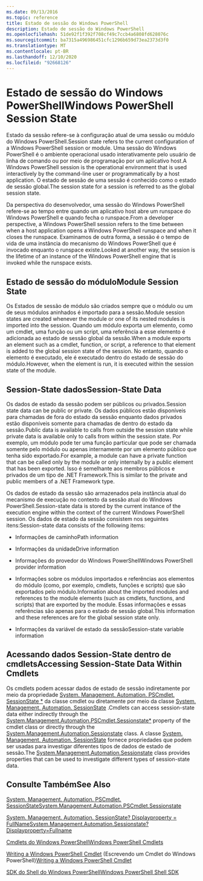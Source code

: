 ```yaml
---
ms.date: 09/13/2016
ms.topic: reference
title: Estado de sessão do Windows PowerShell
description: Estado de sessão do Windows PowerShell
ms.openlocfilehash: 51de92f1f392f708cf49c7ccb4a6808fd628076c
ms.sourcegitcommit: ba7315a496986451cfc1296b659d73ea2373d3f0
ms.translationtype: MT
ms.contentlocale: pt-BR
ms.lasthandoff: 12/10/2020
ms.locfileid: "92668126"
---
```

# <a name="windows-powershell-session-state"></a><span data-ttu-id="327a4-103">Estado de sessão do Windows PowerShell</span><span class="sxs-lookup"><span data-stu-id="327a4-103">Windows PowerShell Session State</span></span>

<span data-ttu-id="327a4-104">Estado da sessão refere-se à configuração atual de uma sessão ou módulo do Windows PowerShell.</span><span class="sxs-lookup"><span data-stu-id="327a4-104">Session state refers to the current configuration of a Windows PowerShell session or module.</span></span> <span data-ttu-id="327a4-105">Uma sessão do Windows PowerShell é o ambiente operacional usado interativamente pelo usuário de linha de comando ou por meio de programação por um aplicativo host.</span><span class="sxs-lookup"><span data-stu-id="327a4-105">A Windows PowerShell session is the operational environment that is used interactively by the command-line user or programmatically by a host application.</span></span> <span data-ttu-id="327a4-106">O estado de sessão de uma sessão é conhecido como o estado de sessão global.</span><span class="sxs-lookup"><span data-stu-id="327a4-106">The session state for a session is referred to as the global session state.</span></span>

<span data-ttu-id="327a4-107">Da perspectiva do desenvolvedor, uma sessão do Windows PowerShell refere-se ao tempo entre quando um aplicativo host abre um runspace do Windows PowerShell e quando fecha o runspace.</span><span class="sxs-lookup"><span data-stu-id="327a4-107">From a developer perspective, a Windows PowerShell session refers to the time between when a host application opens a Windows PowerShell runspace and when it closes the runspace.</span></span> <span data-ttu-id="327a4-108">Examinamos de outra forma, a sessão é o tempo de vida de uma instância do mecanismo do Windows PowerShell que é invocado enquanto o runspace existe.</span><span class="sxs-lookup"><span data-stu-id="327a4-108">Looked at another way, the session is the lifetime of an instance of the Windows PowerShell engine that is invoked while the runspace exists.</span></span>

## <a name="module-session-state"></a><span data-ttu-id="327a4-109">Estado de sessão do módulo</span><span class="sxs-lookup"><span data-stu-id="327a4-109">Module Session State</span></span>

<span data-ttu-id="327a4-110">Os Estados de sessão de módulo são criados sempre que o módulo ou um de seus módulos aninhados é importado para a sessão.</span><span class="sxs-lookup"><span data-stu-id="327a4-110">Module session states are created whenever the module or one of its nested modules is imported into the session.</span></span> <span data-ttu-id="327a4-111">Quando um módulo exporta um elemento, como um cmdlet, uma função ou um script, uma referência a esse elemento é adicionada ao estado de sessão global da sessão.</span><span class="sxs-lookup"><span data-stu-id="327a4-111">When a module exports an element such as a cmdlet, function, or script, a reference to that element is added to the global session state of the session.</span></span> <span data-ttu-id="327a4-112">No entanto, quando o elemento é executado, ele é executado dentro do estado de sessão do módulo.</span><span class="sxs-lookup"><span data-stu-id="327a4-112">However, when the element is run, it is executed within the session state of the module.</span></span>

## <a name="session-state-data"></a><span data-ttu-id="327a4-113">Session-State dados</span><span class="sxs-lookup"><span data-stu-id="327a4-113">Session-State Data</span></span>

<span data-ttu-id="327a4-114">Os dados de estado da sessão podem ser públicos ou privados.</span><span class="sxs-lookup"><span data-stu-id="327a4-114">Session state data can be public or private.</span></span> <span data-ttu-id="327a4-115">Os dados públicos estão disponíveis para chamadas de fora do estado da sessão enquanto dados privados estão disponíveis somente para chamadas de dentro do estado da sessão.</span><span class="sxs-lookup"><span data-stu-id="327a4-115">Public data is available to calls from outside the session state while private data is available only to calls from within the session state.</span></span> <span data-ttu-id="327a4-116">Por exemplo, um módulo pode ter uma função particular que pode ser chamada somente pelo módulo ou apenas internamente por um elemento público que tenha sido exportado.</span><span class="sxs-lookup"><span data-stu-id="327a4-116">For example, a module can have a private function that can be called only by the module or only internally by a public element that has been exported.</span></span> <span data-ttu-id="327a4-117">Isso é semelhante aos membros públicos e privados de um tipo de .NET Framework.</span><span class="sxs-lookup"><span data-stu-id="327a4-117">This is similar to the private and public members of a .NET Framework type.</span></span>

<span data-ttu-id="327a4-118">Os dados de estado da sessão são armazenados pela instância atual do mecanismo de execução no contexto da sessão atual do Windows PowerShell.</span><span class="sxs-lookup"><span data-stu-id="327a4-118">Session-state data is stored by the current instance of the execution engine within the context of the current Windows PowerShell session.</span></span> <span data-ttu-id="327a4-119">Os dados de estado da sessão consistem nos seguintes itens:</span><span class="sxs-lookup"><span data-stu-id="327a4-119">Session-state data consists of the following items:</span></span>

- <span data-ttu-id="327a4-120">Informações de caminho</span><span class="sxs-lookup"><span data-stu-id="327a4-120">Path information</span></span>

- <span data-ttu-id="327a4-121">Informações da unidade</span><span class="sxs-lookup"><span data-stu-id="327a4-121">Drive information</span></span>

- <span data-ttu-id="327a4-122">Informações do provedor do Windows PowerShell</span><span class="sxs-lookup"><span data-stu-id="327a4-122">Windows PowerShell provider information</span></span>

- <span data-ttu-id="327a4-123">Informações sobre os módulos importados e referências aos elementos do módulo (como, por exemplo, cmdlets, funções e scripts) que são exportados pelo módulo.</span><span class="sxs-lookup"><span data-stu-id="327a4-123">Information about the imported modules and references to the module elements (such as cmdlets, functions, and scripts) that are exported by the module.</span></span> <span data-ttu-id="327a4-124">Essas informações e essas referências são apenas para o estado de sessão global.</span><span class="sxs-lookup"><span data-stu-id="327a4-124">This information and these references are for the global session state only.</span></span>

- <span data-ttu-id="327a4-125">Informações da variável de estado da sessão</span><span class="sxs-lookup"><span data-stu-id="327a4-125">Session-state variable information</span></span>

## <a name="accessing-session-state-data-within-cmdlets"></a><span data-ttu-id="327a4-126">Acessando dados Session-State dentro de cmdlets</span><span class="sxs-lookup"><span data-stu-id="327a4-126">Accessing Session-State Data Within Cmdlets</span></span>

<span data-ttu-id="327a4-127">Os cmdlets podem acessar dados de estado de sessão indiretamente por meio da propriedade [System. Management. Automation. PSCmdlet. SessionState \*](/dotnet/api/System.Management.Automation.PSCmdlet.SessionState) da classe cmdlet ou diretamente por meio da classe [System. Management. Automation. SessionState](/dotnet/api/System.Management.Automation.SessionState) .</span><span class="sxs-lookup"><span data-stu-id="327a4-127">Cmdlets can access session-state data either indirectly through the [System.Management.Automation.PSCmdlet.Sessionstate\*](/dotnet/api/System.Management.Automation.PSCmdlet.SessionState) property of the cmdlet class or directly through the [System.Management.Automation.Sessionstate](/dotnet/api/System.Management.Automation.SessionState) class.</span></span> <span data-ttu-id="327a4-128">A classe [System. Management. Automation. SessionState](/dotnet/api/System.Management.Automation.SessionState) fornece propriedades que podem ser usadas para investigar diferentes tipos de dados de estado de sessão.</span><span class="sxs-lookup"><span data-stu-id="327a4-128">The [System.Management.Automation.Sessionstate](/dotnet/api/System.Management.Automation.SessionState) class provides properties that can be used to investigate different types of session-state data.</span></span>

## <a name="see-also"></a><span data-ttu-id="327a4-129">Consulte Também</span><span class="sxs-lookup"><span data-stu-id="327a4-129">See Also</span></span>

[<span data-ttu-id="327a4-130">System. Management. Automation. PSCmdlet. SessionState</span><span class="sxs-lookup"><span data-stu-id="327a4-130">System.Management.Automation.PSCmdlet.Sessionstate</span></span>](/dotnet/api/System.Management.Automation.PSCmdlet.SessionState)

[<span data-ttu-id="327a4-131">System. Management. Automation. SessionState? Displayproperty = FullName</span><span class="sxs-lookup"><span data-stu-id="327a4-131">System.Management.Automation.Sessionstate?Displayproperty=Fullname</span></span>](/dotnet/api/System.Management.Automation.SessionState)

[<span data-ttu-id="327a4-132">Cmdlets do Windows PowerShell</span><span class="sxs-lookup"><span data-stu-id="327a4-132">Windows PowerShell Cmdlets</span></span>](./cmdlet-overview.md)

<span data-ttu-id="327a4-133">[Writing a Windows PowerShell Cmdlet](./writing-a-windows-powershell-cmdlet.md) (Escrevendo um Cmdlet do Windows PowerShell)</span><span class="sxs-lookup"><span data-stu-id="327a4-133">[Writing a Windows PowerShell Cmdlet](./writing-a-windows-powershell-cmdlet.md)</span></span>

[<span data-ttu-id="327a4-134">SDK do Shell do Windows PowerShell</span><span class="sxs-lookup"><span data-stu-id="327a4-134">Windows PowerShell Shell SDK</span></span>](../windows-powershell-reference.md)
